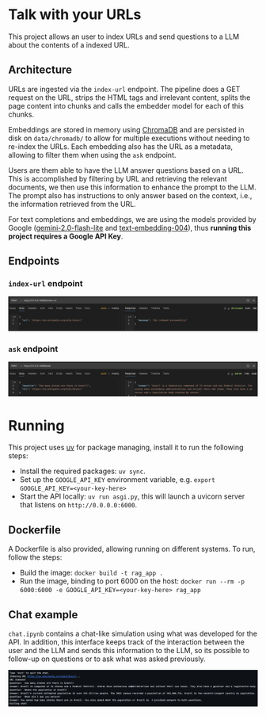 # Talk with your URLs

This project allows an user to index URLs and send questions to a LLM about the contents of a indexed URL.

## Architecture

URLs are ingested via the `index-url` endpoint. The pipeline does a GET request on the URL, strips the HTML tags and irrelevant content, splits the page content into chunks and calls the embedder model for each of this chunks.

Embeddings are stored in memory using [ChromaDB](docs.trychroma.com) and are persisted in disk on `data/chromadb/` to allow for multiple executions without needing to re-index the URLs. Each embedding also has the URL as a metadata, allowing to filter them when using the `ask` endpoint.

Users are them able to have the LLM answer questions based on a URL. This is accomplished by filtering by URL and retrieving the relevant documents, we then use this information to enhance the prompt to the LLM. The prompt also has instructions to only answer based on the context, i.e., the information retrieved from the URL.

For text completions and embeddings, we are using the models provided by Google ([gemini-2.0-flash-lite](https://ai.google.dev/gemini-api/docs/models#gemini-2.0-flash-lite) and [text-embedding-004](https://ai.google.dev/gemini-api/docs/models#text-embedding)), thus **running this project requires a Google API Key**.

## Endpoints

### `index-url` endpoint

![index-url endpoint](images/index_url_endpoint.png)

### `ask` endpoint

![ask endpoint](images/ask_endpoint.png)

# Running
This project uses [uv](https://docs.astral.sh/uv/) for package managing, install it to run the following steps:
- Install the required packages: `uv sync`.
- Set up the `GOOGLE_API_KEY` environment variable, e.g. `export GOOGLE_API_KEY=<your-key-here>`
- Start the API locally: `uv run asgi.py`, this will launch a uvicorn server that listens on `http://0.0.0.0:6000`.

## Dockerfile
A Dockerfile is also provided, allowing running on different systems. To run, follow the steps:
- Build the image: `docker build -t rag_app .`
- Run the image, binding to port 6000 on the host: `docker run --rm -p 6000:6000 -e GOOGLE_API_KEY=<your-key-here> rag_app`

## Chat example
`chat.ipynb` contains a chat-like simulation using what was developed for the API. In addition, this interface keeps track of the interaction between the user and the LLM and sends this information to the LLM, so its possible to follow-up on questions or to ask what was asked previously.

![chat interaction](images/chat_example.png)